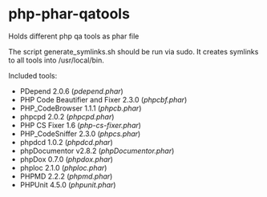 php-phar-qatools
================

Holds different php qa tools as phar file

The script generate_symlinks.sh should be run via sudo. 
It creates symlinks to all tools into /usr/local/bin.

Included tools:

* PDepend 2.0.6 (*pdepend.phar*)
* PHP Code Beautifier and Fixer 2.3.0 (*phpcbf.phar*)
* PHP_CodeBrowser 1.1.1 (*phpcb.phar*)
* phpcpd 2.0.2 (*phpcpd.phar*)
* PHP CS Fixer 1.6 (*php-cs-fixer.phar*)
* PHP_CodeSniffer 2.3.0 (*phpcs.phar*)
* phpdcd 1.0.2 (*phpdcd.phar*)
* phpDocumentor v2.8.2 (*phpDocumentor.phar*)
* phpDox 0.7.0 (*phpdox.phar*)
* phploc 2.1.0 (*phploc.phar*)
* PHPMD 2.2.2 (*phpmd.phar*)
* PHPUnit 4.5.0 (*phpunit.phar*)
